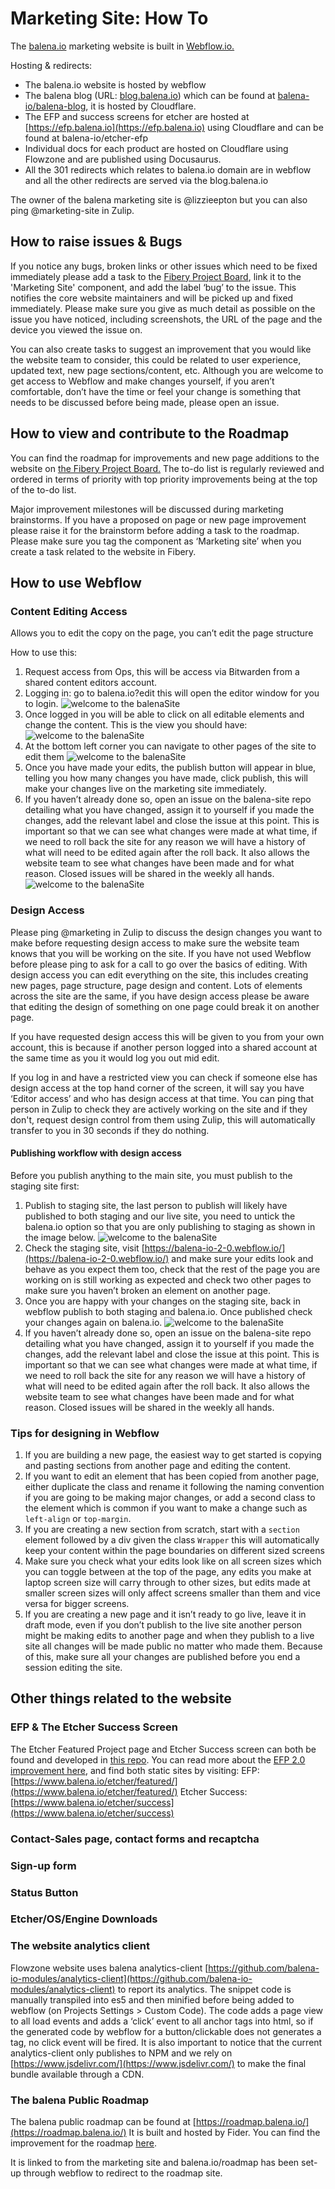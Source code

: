 # Marketing Site: How To

The [balena.io](https://www.balena.io/) marketing website is built in [Webflow.io.](https://webflow.com/)

Hosting & redirects:
* The balena.io website is hosted by webflow
* The balena blog (URL: [blog.balena.io](https://blog.balena.io/)) which can be found at [balena-io/balena-blog](https://github.com/balena-io/balena-blog), it is hosted by Cloudflare.
* The EFP and success screens for etcher are hosted at [https://efp.balena.io](https://efp.balena.io) using Cloudflare and can be found at balena-io/etcher-efp
* Individual docs for each product are hosted on Cloudflare using Flowzone and are published using Docusaurus.
* All the 301 redirects which relates to balena.io domain are in webflow and all the other redirects are served via the blog.balena.io

The owner of the balena marketing site is @lizzieepton but you can also ping @marketing-site in Zulip.

## How to raise issues & Bugs

If you notice any bugs, broken links or other issues which need to be fixed immediately please add a task to the [Fibery Project Board](https://balena.fibery.io/Marketing_Aspect/Marketing-Site-Project-Board-519), link it to the 'Marketing Site' component, and add the label ‘bug’ to the issue. This notifies the core website maintainers and will be picked up and fixed immediately. Please make sure you give as much detail as possible on the issue you have noticed, including screenshots, the URL of the page and the device you viewed the issue on.

You can also create tasks to suggest an improvement that you would like the website team to consider, this could be related to user experience, updated text, new page sections/content, etc. Although you are welcome to get access to Webflow and make changes yourself, if you aren’t comfortable, don’t have the time or feel your change is something that needs to be discussed before being made, please open an issue.

## How to view and contribute to the Roadmap 

You can find the roadmap for improvements and new page additions to the website on [the Fibery Project Board.](https://balena.fibery.io/Marketing_Aspect/Marketing-Site-Project-Board-519) The to-do list is regularly reviewed and ordered in terms of priority with top priority improvements being at the top of the to-do list.

Major improvement milestones will be discussed during marketing brainstorms. If you have a proposed on page or new page improvement please raise it for the brainstorm before adding a task to the roadmap. Please make sure you tag the component as ‘Marketing site’ when you create a task related to the website in Fibery.

## How to use Webflow

### Content Editing Access

Allows you to edit the copy on the page, you can’t edit the page structure

How to use this: 
1. Request access from Ops, this will be access via Bitwarden from a shared content editors account.
2. Logging in: go to balena.io?edit this will open the editor window for you to login.
![welcome to the balenaSite](./assets/marketing-site-1.png)
3. Once logged in you will be able to click on all editable elements and change the content. This is the view you should have:
![welcome to the balenaSite](./assets/marketing-site-2.png)
4. At the bottom left corner you can navigate to other pages of the site to edit them
![welcome to the balenaSite](./assets/marketing-site-3.png)
5. Once you have made your edits, the publish button will appear in blue, telling you how many changes you have made, click publish, this will make your changes live on the marketing site immediately. 
6. If you haven’t already done so, open an issue on the balena-site repo detailing what you have changed, assign it to yourself if you made the changes, add the relevant label and close the issue at this point. This is important so that we can see what changes were made at what time, if we need to roll back the site for any reason we will have a history of what will need to be edited again after the roll back. It also allows the website team to see what changes have been made and for what reason. Closed issues will be shared in the weekly all hands.
![welcome to the balenaSite](./assets/marketing-site-4.png)

### Design Access

Please ping @marketing in Zulip to discuss the design changes you want to make before requesting design access to make sure the website team knows that you will be working on the site. If you have not used Webflow before please ping to ask for a call to go over the basics of editing. With design access you can edit everything on the site, this includes creating new pages, page structure, page design and content. Lots of elements across the site are the same, if you have design access please be aware that editing the design of something on one page could break it on another page.

If you have requested design access this will be given to you from your own account, this is because if another person logged into a shared account at the same time as you it would log you out mid edit. 

If you log in and have a restricted view you can check if someone else has design access at the top hand corner of the screen, it will say you have ‘Editor access’ and who has design access at that time. You can ping that person in Zulip to check they are actively working on the site and if they don't, request design control from them using Zulip, this will automatically transfer to you in 30 seconds if they do nothing.

#### Publishing workflow with design access

Before you publish anything to the main site, you must publish to the staging site first:

1. Publish to staging site, the last person to publish will likely have published to both staging and our live site, you need to untick the balena.io option so that you are only publishing to staging as shown in the image below.
![welcome to the balenaSite](./assets/marketing-site-5.png)
2. Check the staging site, visit [https://balena-io-2-0.webflow.io/](https://balena-io-2-0.webflow.io/) and make sure your edits look and behave as you expect them too, check that the rest of the page you are working on is still working as expected and check two other pages to make sure you haven’t broken an element on another page.
3. Once you are happy with your changes on the staging site, back in webflow publish to both staging and balena.io. Once published check your changes again on balena.io. 
![welcome to the balenaSite](./assets/marketing-site-6.png)
4. If you haven’t already done so, open an issue on the balena-site repo detailing what you have changed, assign it to yourself if you made the changes, add the relevant label and close the issue at this point. This is important so that we can see what changes were made at what time, if we need to roll back the site for any reason we will have a history of what will need to be edited again after the roll back. It also allows the website team to see what changes have been made and for what reason. Closed issues will be shared in the weekly all hands.

### Tips for designing in Webflow

1. If you are building a new page, the easiest way to get started is copying and pasting sections from another page and editing the content. 
2. If you want to edit an element that has been copied from another page, either duplicate the class and rename it following the naming convention if you are going to be making major changes, or add a second class to the element which is common if you want to make a change such as `left-align` or `top-margin`.
3. If you are creating a new section from scratch, start with a `section` element followed by a div given the class `Wrapper` this will automatically keep your content within the page boundaries on different sized screens 
4. Make sure you check what your edits look like on all screen sizes which you can toggle between at the top of the page, any edits you make at laptop screen size will carry through to other sizes, but edits made at smaller screen sizes will only affect screens smaller than them and vice versa for bigger screens.
5. If you are creating a new page and it isn’t ready to go live, leave it in draft mode, even if you don’t publish to the live site another person might be making edits to another page and when they publish to a live site all changes will be made public no matter who made them. Because of this, make sure all your changes are published before you end a session editing the site.

## Other things related to the website

### EFP & The Etcher Success Screen 
The Etcher Featured Project page and Etcher Success screen can both be found and developed in [this repo](https://github.com/balena-io/etcher-efp). You can read more about the [EFP 2.0 improvement here](https://docs.google.com/document/d/1t-Mf6ZHsxbTojI_CtzuXxk7feZA1LDzCe-8ZO2djQ6E/edit?usp=sharing), and find both static sites by visiting: 
EFP: [https://www.balena.io/etcher/featured/](https://www.balena.io/etcher/featured/) 
Etcher Success: [https://www.balena.io/etcher/success](https://www.balena.io/etcher/success) 

### Contact-Sales page, contact forms and recaptcha

### Sign-up form

### Status Button

### Etcher/OS/Engine Downloads

### The website analytics client 

Flowzone website uses balena analytics-client [https://github.com/balena-io-modules/analytics-client](https://github.com/balena-io-modules/analytics-client) to report its analytics. The snippet code is manually transpiled into es5 and then minified before being added to webflow (on Projects Settings > Custom Code). The code adds a page view to all load events and adds a ‘click’ event to all anchor tags into html, so if the generated code by webflow for a button/clickable does not generates a <a> tag, no click event will be fired. It is also important to notice that the current analytics-client only publishes to NPM and we rely on [https://www.jsdelivr.com/](https://www.jsdelivr.com/) to make the final bundle available through a CDN.

### The balena Public Roadmap
The balena public roadmap can be found at [https://roadmap.balena.io/](https://roadmap.balena.io/) It is built and hosted by Fider. You can find the improvement for the roadmap [here](https://docs.google.com/document/d/1YBP0nSzuxRNIj5u7OC1c9rTnJIMxfAJnZIls4ia_7mA/edit?usp=sharing).

It is linked to from the marketing site and balena.io/roadmap has been set-up through webflow to redirect to the roadmap site.
